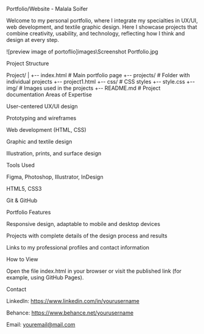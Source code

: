 Portfolio/Website - Malala Soifer

Welcome to my personal portfolio, where I integrate my specialties in UX/UI, web development, and textile graphic design.
Here I showcase projects that combine creativity, usability, and technology, reflecting how I think and design at every step.

![preview image of portoflio]images\Screenshot Portfolio.jpg

Project Structure

Project/
|
+-- index.html         # Main portfolio page
+-- projects/          # Folder with individual projects
    +-- project1.html
+-- css/               # CSS styles
    +-- style.css
+-- img/               # Images used in the projects
+-- README.md          # Project documentation
Areas of Expertise

User-centered UX/UI design

Prototyping and wireframes

Web development (HTML, CSS)

Graphic and textile design

Illustration, prints, and surface design

Tools Used

Figma, Photoshop, Illustrator, InDesign

HTML5, CSS3

Git & GitHub

Portfolio Features

Responsive design, adaptable to mobile and desktop devices

Projects with complete details of the design process and results

Links to my professional profiles and contact information

How to View

Open the file index.html in your browser or visit the published link (for example, using GitHub Pages).

Contact

LinkedIn: https://www.linkedin.com/in/yourusername

Behance: https://www.behance.net/yourusername

Email: youremail@mail.com
